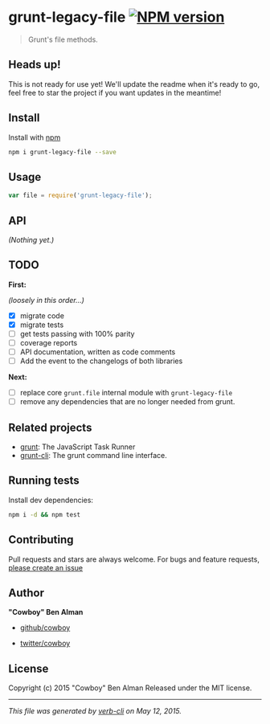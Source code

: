 # grunt-legacy-file [![NPM version](https://badge.fury.io/js/grunt-legacy-file.svg)](http://badge.fury.io/js/grunt-legacy-file)

> Grunt's file methods.

## Heads up!

This is not ready for use yet! We'll update the readme when it's ready to go, feel free to star the project if you want updates in the meantime!

## Install

Install with [npm](https://www.npmjs.com/)

```bash
npm i grunt-legacy-file --save
```

## Usage

```js
var file = require('grunt-legacy-file');
```

## API

_(Nothing yet.)_

## TODO

**First:**

_(loosely in this order...)_

* [x] migrate code
* [x] migrate tests
* [ ] get tests passing with 100% parity
* [ ] coverage reports
* [ ] API documentation, written as code comments
* [ ] Add the event to the changelogs of both libraries

**Next:**

* [ ] replace core `grunt.file` internal module with `grunt-legacy-file`
* [ ] remove any dependencies that are no longer needed from grunt.

## Related projects

* [grunt](http://gruntjs.com/): The JavaScript Task Runner
* [grunt-cli](http://gruntjs.com/): The grunt command line interface.

## Running tests

Install dev dependencies:

```bash
npm i -d && npm test
```

## Contributing

Pull requests and stars are always welcome. For bugs and feature requests, [please create an issue](https://github.com/gruntjs/grunt-legacy-file/issues/new)

## Author

**"Cowboy" Ben Alman**

+ [github/cowboy](https://github.com/cowboy)
* [twitter/cowboy](http://twitter.com/cowboy)

## License

Copyright (c) 2015 "Cowboy" Ben Alman
Released under the MIT license.

***

_This file was generated by [verb-cli](https://github.com/assemble/verb-cli) on May 12, 2015._